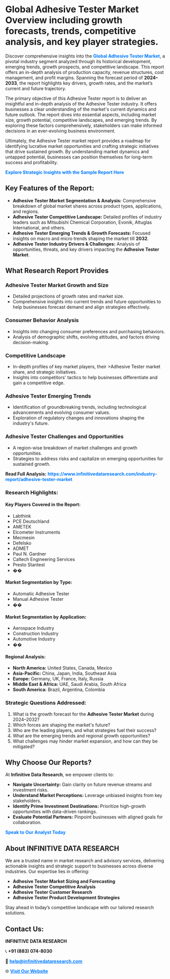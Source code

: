 <h1>Global Adhesive Tester Market Overview including growth forecasts, trends, competitive analysis, and key player strategies.</h1>
<p>
Discover comprehensive insights into the 
<a href="https://www.infinitivedataresearch.com/industry-report/adhesive-tester-market" rel="dofollow" style="color: #007BFF; text-decoration: none;"><strong>Global Adhesive Tester Market</strong></a>, a pivotal industry segment analyzed through its historical development, emerging trends, growth prospects, and competitive landscape. This report offers an in-depth analysis of production capacity, revenue structures, cost management, and profit margins. Spanning the forecast period of <strong>2024–2033</strong>, the report highlights key drivers, growth rates, and the market’s current and future trajectory.
</p>
<p>
The primary objective of this Adhesive Tester report is to deliver an insightful and in-depth analysis of the Adhesive Tester industry. It offers businesses a clear understanding of the market's current dynamics and future outlook. The report dives into essential aspects, including market size, growth potential, competitive landscapes, and emerging trends. By exploring these factors comprehensively, stakeholders can make informed decisions in an ever-evolving business environment.
</p>
<p>
Ultimately, the Adhesive Tester market report provides a roadmap for identifying lucrative market opportunities and crafting strategic initiatives that drive sustained growth. By understanding market dynamics and untapped potential, businesses can position themselves for long-term success and profitability.
</p>
<p>
<a href="https://www.infinitivedataresearch.com/request-sample/reportId=107877" style="color: #007BFF; text-decoration: none;"><strong>Explore Strategic Insights with the Sample Report Here</strong></a>
</p>

<h2>Key Features of the Report:</h2>
<ul>
<li><strong>Adhesive Tester Market Segmentation & Analysis:</strong> Comprehensive breakdown of global market shares across product types, applications, and regions.</li>
<li><strong>Adhesive Tester Competitive Landscape:</strong> Detailed profiles of industry leaders such as Mitsubishi Chemical Corporation, Evonik, Altuglas International, and others.</li>
<li><strong>Adhesive Tester Emerging Trends & Growth Forecasts:</strong> Focused insights on macro and micro trends shaping the market till <strong>2032</strong>.</li>
<li><strong>Adhesive Tester Industry Drivers & Challenges:</strong> Analysis of opportunities, threats, and key drivers impacting the <strong>Adhesive Tester Market</strong>.</li>
</ul>

<h2>What Research Report Provides</h2>
<h3>Adhesive Tester Market Growth and Size</h3>
<ul>
<li>Detailed projections of growth rates and market size.</li>
<li>Comprehensive insights into current trends and future opportunities to help businesses forecast demand and align strategies effectively.</li>
</ul>

<h3>Consumer Behavior Analysis</h3>
<ul>
<li>Insights into changing consumer preferences and purchasing behaviors.</li>
<li>Analysis of demographic shifts, evolving attitudes, and factors driving decision-making.</li>
</ul>

<h3>Competitive Landscape</h3>
<ul>
<li>In-depth profiles of key market players, their >Adhesive Tester market share, and strategic initiatives.</li>
<li>Insights into competitors' tactics to help businesses differentiate and gain a competitive edge.</li>
</ul>

<h3>Adhesive Tester Emerging Trends</h3>
<ul>
<li>Identification of groundbreaking trends, including technological advancements and evolving consumer values.</li>
<li>Exploration of regulatory changes and innovations shaping the industry's future.</li>
</ul>

<h3>Adhesive Tester Challenges and Opportunities</h3>
<ul>
<li>A region-wise breakdown of market challenges and growth opportunities.</li>
<li>Strategies to address risks and capitalize on emerging opportunities for sustained growth.</li>
</ul>
<p><strong>Read Full Analysis:</strong> <a href="https://www.infinitivedataresearch.com/industry-report/adhesive-tester-market" rel="dofollow" style="color: #007BFF; text-decoration: none;"><strong>https://www.infinitivedataresearch.com/industry-report/adhesive-tester-market</strong></a></p>
<h3>Research Highlights:</h3>
<h4>Key Players Covered in the Report:</h4>
<ul><li>Labthink</li><li>PCE Deutschland</li><li>AMETEK</li><li>Elcometer Instruments</li><li>Mecmesin</li><li>Defelsko</li><li>ADMET</li><li>Paul N. Gardner</li><li>Caltech Engineering Services</li><li>Presto Stantest</li><li>��</li></ul>
<h4>Market Segmentation by Type:</h4>
<ul><li>Automatic Adhesive Tester</li><li>Manual Adhesive Tester</li><li>��</li></ul>
<h4>Market Segmentation by Application:</h4>
<ul><li>Aerospace Industry</li><li>Construction Industry</li><li>Automotive Industry</li><li>��</li></ul>

<h4>Regional Analysis:</h4>
<ul>
<li><strong>North America:</strong> United States, Canada, Mexico</li>
<li><strong>Asia-Pacific:</strong> China, Japan, India, Southeast Asia</li>
<li><strong>Europe:</strong> Germany, UK, France, Italy, Russia</li>
<li><strong>Middle East & Africa:</strong> UAE, Saudi Arabia, South Africa</li>
<li><strong>South America:</strong> Brazil, Argentina, Colombia</li>
</ul>

<h3>Strategic Questions Addressed:</h3>
<ol>
<li>What is the growth forecast for the <strong>Adhesive Tester Market</strong> during 2024–2032?</li>
<li>Which forces are shaping the market's future?</li>
<li>Who are the leading players, and what strategies fuel their success?</li>
<li>What are the emerging trends and regional growth opportunities?</li>
<li>What challenges may hinder market expansion, and how can they be mitigated?</li>
</ol>

<h2>Why Choose Our Reports?</h2>
<p>At <strong>Infinitive Data Research</strong>, we empower clients to:</p>
<ul>
<li><strong>Navigate Uncertainty:</strong> Gain clarity on future revenue streams and investment risks.</li>
<li><strong>Understand Market Perceptions:</strong> Leverage unbiased insights from key stakeholders.</li>
<li><strong>Identify Prime Investment Destinations:</strong> Prioritize high-growth opportunities with data-driven rankings.</li>
<li><strong>Evaluate Potential Partners:</strong> Pinpoint businesses with aligned goals for collaboration.</li>
</ul>
<p><a href="https://www.infinitivedataresearch.com/industry-report/adhesive-tester-market" rel="dofollow" style="color: #007BFF; text-decoration: none;"><strong>Speak to Our Analyst Today</strong></a></p>

<h2>About INFINITIVE DATA RESEARCH</h2>
<p>We are a trusted name in market research and advisory services, delivering actionable insights and strategic support to businesses across diverse industries. Our expertise lies in offering:</p>
<ul>
<li><strong>Adhesive Tester Market Sizing and Forecasting</strong></li>
<li><strong>Adhesive Tester Competitive Analysis</strong></li>
<li><strong>Adhesive Tester Customer Research</strong></li>
<li><strong>Adhesive Tester Product Development Strategies</strong></li>
</ul>
<p>Stay ahead in today’s competitive landscape with our tailored research solutions.</p>

<h2>Contact Us:</h2>
<p><strong>INFINITIVE DATA RESEARCH</strong></p>
<p>📞 <strong>+91 (883) 074-8030</strong></p>
<p>📧 <strong><a href="mailto:help@infinitivedataresearch.com" style="color: #007BFF;">help@infinitivedataresearch.com</a></strong></p>
<p>🌐 <strong><a href="https://www.infinitivedataresearch.com" rel="dofollow" style="color: #007BFF;">Visit Our Website</a></strong></p>